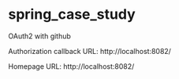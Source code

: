 # spring_case_study

OAuth2 with github

Authorization callback URL: http://localhost:8082/

Homepage URL: http://localhost:8082/

